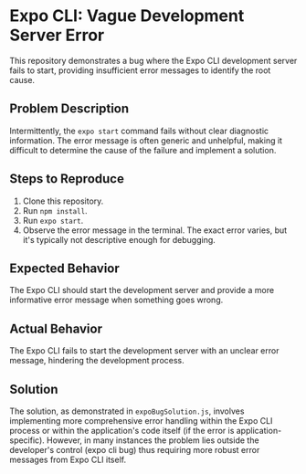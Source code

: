 # Expo CLI: Vague Development Server Error

This repository demonstrates a bug where the Expo CLI development server fails to start, providing insufficient error messages to identify the root cause.

## Problem Description

Intermittently, the `expo start` command fails without clear diagnostic information. The error message is often generic and unhelpful, making it difficult to determine the cause of the failure and implement a solution.

## Steps to Reproduce

1. Clone this repository.
2. Run `npm install`.
3. Run `expo start`.
4. Observe the error message in the terminal.  The exact error varies, but it's typically not descriptive enough for debugging.

## Expected Behavior

The Expo CLI should start the development server and provide a more informative error message when something goes wrong.

## Actual Behavior

The Expo CLI fails to start the development server with an unclear error message, hindering the development process.

## Solution

The solution, as demonstrated in `expoBugSolution.js`, involves implementing more comprehensive error handling within the Expo CLI process or within the application's code itself (if the error is application-specific).  However, in many instances the problem lies outside the developer's control (expo cli bug) thus requiring more robust error messages from Expo CLI itself.